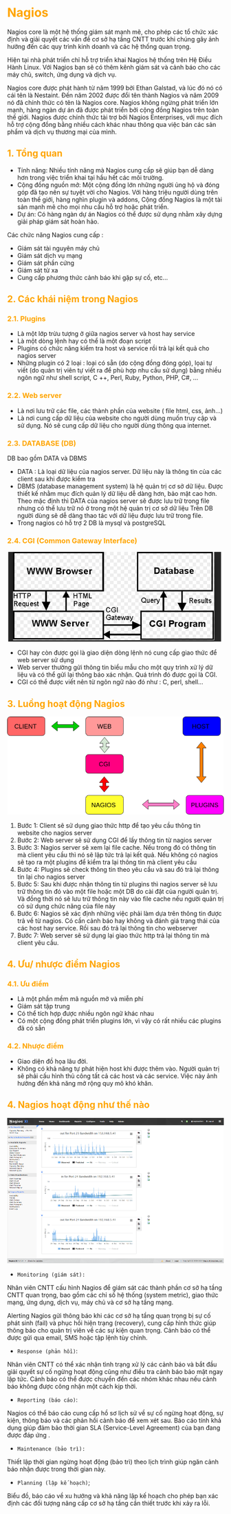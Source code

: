 <h1 style="color:orange">Nagios</h1>
Nagios core là một hệ thống giám sát mạnh mẽ, cho phép các tổ chức xác định và giải quyết các vấn đề cơ sở hạ tầng CNTT trước khi chúng gây ảnh hưởng đến các quy trình kinh doanh và các hệ thống quan trọng.

Hiện tại nhà phát triển chỉ hỗ trợ triển khai Nagios hệ thống trên Hệ Điều Hành Linux. Với Nagios bạn sẽ có thêm kênh giám sát và cảnh báo cho các máy chủ, switch, ứng dụng và dịch vụ.

Nagios core được phát hành từ năm 1999 bởi Ethan Galstad, và lúc đó nó có cái tên là Nestaint. Đến năm 2002 được đổi tên thành Nagios và năm 2009 nó đã chính thức có tên là Nagios core. Nagios không ngừng phát triển lớn mạnh, hàng ngàn dự án đã được phát triển bởi cộng đồng Nagios trên toàn thế giới. Nagios được chính thức tài trợ bởi Nagios Enterprises, với mục đích hỗ trợ cộng đồng bằng nhiều cách khác nhau thông qua việc bán các sản phẩm và dịch vụ thương mại của mình.
<h2 style="color:orange">1. Tổng quan</h2>

- Tính năng: Nhiều tính năng mà Nagios cung cấp sẽ giúp bạn dễ dàng hơn trong việc triển khai tại hầu hết các môi trường.
- Cộng đồng nguồn mở: Một cộng đồng lớn những người ủng hộ và đóng góp đã tạo nên sự tuyệt vời cho Nagios. Với hàng triệu người dùng trên toàn thế giới, hàng nghìn plugin và addons, Cộng đồng Nagios là một tài sản mạnh mẽ cho mọi nhu cầu hỗ trợ hoặc phát triển.
- Dự án: Có hàng ngàn dự án Nagios có thể được sử dụng nhằm xây dựng giải pháp giám sát hoàn hảo.

Các chức năng Nagios cung cấp :
- Giám sát tài nguyên máy chủ
- Giám sát dịch vụ mạng
- Giám sát phần cứng
- Giám sát từ xa
- Cung cấp phương thức cảnh báo khi gặp sự cố, etc…
<h2 style="color:orange">2. Các khái niệm trong Nagios</h2>
<h3 style="color:orange">2.1. Plugins</h3>

- Là một lớp trừu tượng ở giữa nagios server và host hay service
- Là một dòng lệnh hay có thể là một đoạn script
- Plugins có chức năng kiểm tra host và service rồi trả lại kết quả cho nagios server
- Những plugin có 2 loại : loại có sẵn (do cộng đồng đóng góp), lọai tự viết (do quản trị viên tự viết ra để phù hợp nhu cầu sử dụng) bằng nhiều ngôn ngữ như shell script, C ++, Perl, Ruby, Python, PHP, C#, …
<h3 style="color:orange">2.2. Web server</h3>

- Là nơi lưu trữ các file, các thành phần của website ( file html, css, ảnh…)
- Là nơi cung cấp dữ liệu của website cho người dùng muốn truy cập và sử dụng. Nó sẽ cung cấp dữ liệu cho người dùng thông qua internet.
<h3 style="color:orange">2.3. DATABASE (DB)</h3>
DB bao gồm DATA và DBMS

- DATA : Là loại dữ liệu của nagios server. Dữ liệu này là thông tin của các client sau khi được kiểm tra
- DBMS (database management system) là hệ quản trị cơ sở dữ liệu. Được thiết kế nhằm mục đích quản lý dữ liệu dễ dàng hơn, bảo mật cao hơn. Theo mặc định thì DATA của nagios server sẽ được lưu trữ trong file nhưng có thể lưu trữ nó ở trong một hệ quản trị cơ sở dữ liệu
Trên DB người dùng sẽ dễ dàng thao tác với dữ liệu được lưu trữ trong file.
- Trong nagios có hỗ trợ 2 DB là mysql và postgreSQL
<h3 style="color:orange">2.4. CGI (Common Gateway Interface)</h3>

![nagios1](../img/nagios1.png)<br>
- CGI hay còn được gọi là giao diện dòng lệnh nó cung cấp giao thức để web server sử dụng
- Web server thường gửi thông tin biểu mẫu cho một quy trình xử lý dữ liệu và có thể gửi lại thông báo xác nhận. Quá trình đó được gọi là CGI.
- CGI có thể được viết nên từ ngôn ngữ nào đó như : C, perl, shell…
<h2 style="color:orange">3. Luồng hoạt động Nagios</h2>

![nagios3](../img/nagios3.png)<br>
1. Bước 1: Client sẽ sử dụng giao thức http để tạo yêu cầu thông tin website cho nagios server
2. Bước 2: Web server sẽ sử dụng CGI để lấy thông tin từ nagios server
3. Bước 3: Nagios server sẽ xem lại file cache. Nếu trong đó có thông tin mà client yêu cầu thì nó sẽ lập tức trả lại kết quả. Nếu không có nagios sẽ tạo ra một plugins để kiểm tra lại thông tin mà client yêu cầu
4. Bước 4: Plugins sẽ check thông tin theo yêu cầu và sau đó trả lại thông tin lại cho nagios server
5. Bước 5: Sau khi được nhận thông tin từ plugins thì nagios server sẽ lưu trữ thông tin đó vào một file hoặc một DB do cài đặt của người quản trị. Và đồng thời nó sẽ lưu trữ thông tin này vào file cache nếu người quản trị có sử dụng chức năng của file này
6. Bước 6: Nagios sẽ xác định những việc phải làm dựa trên thông tin được trả về từ nagios. Có cần cảnh báo hay không và đánh giá trạng thái của các host hay service. Rồi sau đó trả lại thông tin cho webserver
7. Bước 7: Web server sẽ sử dụng lại giao thức http trả lại thông tin mà client yêu cầu.
<h2 style="color:orange">4. Ưu/ nhược điểm Nagios</h2>
<h3 style="color:orange">4.1. Ưu điểm</h3>

- Là một phần mềm mã nguồn mở và miễn phí
- Giám sát tập trung
- Có thể tích hợp được nhiều ngôn ngữ khác nhau
- Có một cộng đồng phát triển plugins lớn, vì vậy có rất nhiều các plugins đã có sẵn
<h3 style="color:orange">4.2. Nhược điểm</h3>

- Giao diện đồ họa lâu đời.
- Không có khả năng tự phát hiện host khi được thêm vào. Người quản trị sẽ phải cấu hình thủ công tất cả các host và các service. Việc này ảnh hưởng đến khả năng mở rộng quy mô khó khăn.
<h2 style="color:orange">4. Nagios hoạt động như thế nào</h2>

![nagios2](../img/nagios2.png)<br>

- `Monitoring (giám sát):`

Nhân viên CNTT cấu hình Nagios để giám sát các thành phần cơ sở hạ tầng CNTT quan trọng, bao gồm các chỉ số hệ thống (system metric), giao thức mạng, ứng dụng, dịch vụ, máy chủ và cơ sở hạ tầng mạng.

Alerting Nagios gửi thông báo khi các cơ sở hạ tầng quan trọng bị sự cố phát sinh (fail) và phục hồi hiện trạng (recovery), cung cấp hình thức giúp thông báo cho quản trị viên về các sự kiện quan trọng. Cảnh báo có thể được gửi qua email, SMS hoặc tập lệnh tùy chỉnh.
- `Response (phản hồi)`:

Nhân viên CNTT có thể xác nhận tình trạng xử lý các cảnh báo và bắt đầu giải quyết sự cố ngừng hoạt động cũng như điều tra cảnh báo bảo mật ngay lập tức. Cảnh báo có thể được chuyển đến các nhóm khác nhau nếu cảnh báo không được công nhận một cách kịp thời.
- `Reporting (báo cáo)`:

Nagios có thể báo cáo cung cấp hồ sơ lịch sử về sự cố ngừng hoạt động, sự kiện, thông báo và các phản hồi cảnh báo để xem xét sau. Báo cáo tính khả dụng giúp đảm bảo thời gian SLA (Service-Level Agreement) của bạn đang được đáp ứng .
- `Maintenance (bảo trì):`

Thiết lập thời gian ngừng hoạt động (bảo trì) theo lịch trình giúp ngăn cảnh báo nhận được trong thời gian này.
- `Planning (lập kế hoạch)`;

Biểu đồ, báo cáo về xu hướng và khả năng lập kế hoạch cho phép bạn xác định các đối tượng nâng cấp cơ sở hạ tầng cần thiết trước khi xảy ra lỗi.